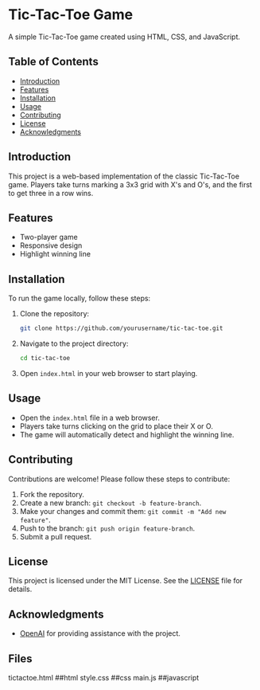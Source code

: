# Tic-Tac-Toe Game

A simple Tic-Tac-Toe game created using HTML, CSS, and JavaScript.

## Table of Contents
- [Introduction](#introduction)
- [Features](#features)
- [Installation](#installation)
- [Usage](#usage)
- [Contributing](#contributing)
- [License](#license)
- [Acknowledgments](#acknowledgments)

## Introduction
This project is a web-based implementation of the classic Tic-Tac-Toe game. Players take turns marking a 3x3 grid with X's and O's, and the first to get three in a row wins.

## Features
- Two-player game
- Responsive design
- Highlight winning line

## Installation
To run the game locally, follow these steps:

1. Clone the repository:
    ```bash
    git clone https://github.com/yourusername/tic-tac-toe.git
    ```
2. Navigate to the project directory:
    ```bash
    cd tic-tac-toe
    ```
3. Open `index.html` in your web browser to start playing.

## Usage
- Open the `index.html` file in a web browser.
- Players take turns clicking on the grid to place their X or O.
- The game will automatically detect and highlight the winning line.

## Contributing
Contributions are welcome! Please follow these steps to contribute:

1. Fork the repository.
2. Create a new branch: `git checkout -b feature-branch`.
3. Make your changes and commit them: `git commit -m "Add new feature"`.
4. Push to the branch: `git push origin feature-branch`.
5. Submit a pull request.

## License
This project is licensed under the MIT License. See the [LICENSE](LICENSE) file for details.

## Acknowledgments
- [OpenAI](https://www.openai.com/) for providing assistance with the project.

## Files
tictactoe.html    ##html
style.css         ##css
main.js           ##javascript
